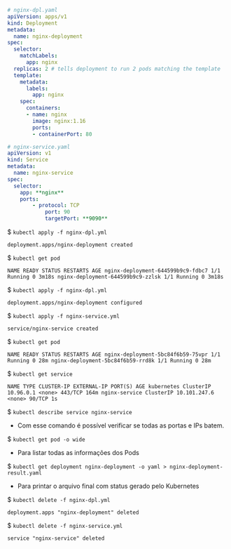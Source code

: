 ```yaml
# nginx-dpl.yaml
apiVersion: apps/v1
kind: Deployment
metadata:
  name: nginx-deployment
spec:
  selector:
    matchLabels:
      app: nginx
  replicas: 2 # tells deployment to run 2 pods matching the template
  template:
    metadata:
      labels:
        app: nginx
    spec:
      containers:
      - name: nginx
        image: nginx:1.16
        ports:
        - containerPort: 80
```

```yaml
# nginx-service.yaml
apiVersion: v1
kind: Service
metadata:
  name: nginx-service
spec:
  selector:
    app: **nginx** 
	ports: 
		- protocol: TCP
			port: 90
			targetPort: **9090**
```

$ `kubectl apply -f nginx-dpl.yml`

```
deployment.apps/nginx-deployment created
```

$ `kubectl get pod`

```
NAME READY STATUS RESTARTS AGE nginx-deployment-644599b9c9-fdbc7 1/1 Running 0 3m18s nginx-deployment-644599b9c9-zzlsk 1/1 Running 0 3m18s
```

$ `kubectl apply -f nginx-dpl.yml`

```
deployment.apps/nginx-deployment configured
```

$ `kubectl apply -f nginx-service.yml`

```
service/nginx-service created
```

$ `kubectl get pod`

```
NAME READY STATUS RESTARTS AGE nginx-deployment-5bc84f6b59-75vpr 1/1 Running 0 28m nginx-deployment-5bc84f6b59-rrd8k 1/1 Running 0 28m
```

$ `kubectl get service`

```
NAME TYPE CLUSTER-IP EXTERNAL-IP PORT(S) AGE kubernetes ClusterIP 10.96.0.1 <none> 443/TCP 164m nginx-service ClusterIP 10.101.247.6 <none> 90/TCP 1s
```

$ `kubectl describe service nginx-service`

-   Com esse comando é possível verificar se todas as portas e IPs batem.

$ `kubectl get pod -o wide`

-   Para listar todas as informações dos Pods

$ `kubectl get deployment nginx-deployment -o yaml > nginx-deployment-result.yaml`

-   Para printar o arquivo final com status gerado pelo Kubernetes

$ `kubectl delete -f nginx-dpl.yml`

```
deployment.apps "nginx-deployment" deleted
```

$ `kubectl delete -f nginx-service.yml`

```
service "nginx-service" deleted
```